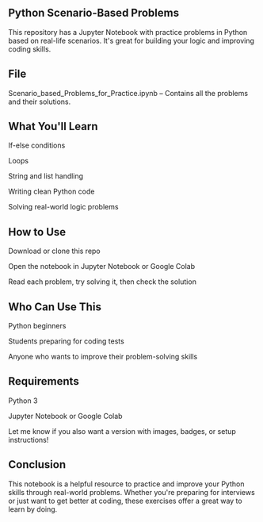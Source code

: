## Python Scenario-Based Problems
This repository has a Jupyter Notebook with practice problems in Python based on real-life scenarios. It's great for building your logic and improving coding skills.

##  File
Scenario_based_Problems_for_Practice.ipynb – Contains all the problems and their solutions.

##  What You'll Learn
If-else conditions

Loops

String and list handling

Writing clean Python code

Solving real-world logic problems

##  How to Use
Download or clone this repo

Open the notebook in Jupyter Notebook or Google Colab

Read each problem, try solving it, then check the solution

## Who Can Use This
Python beginners

Students preparing for coding tests

Anyone who wants to improve their problem-solving skills

## Requirements
Python 3

Jupyter Notebook or Google Colab

Let me know if you also want a version with images, badges, or setup instructions!


## Conclusion
This notebook is a helpful resource to practice and improve your Python skills through real-world problems. Whether you're preparing for interviews or just want to get better at coding, these exercises offer a great way to learn by doing.


